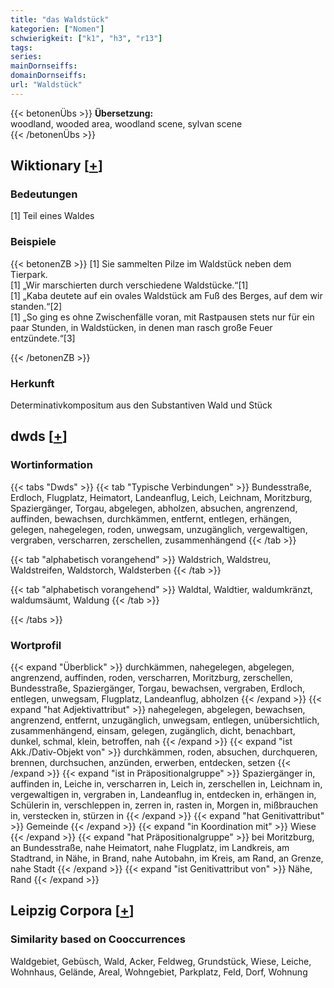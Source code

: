 ```yaml
---
title: "das Waldstück"
kategorien: ["Nomen"]
schwierigkeit: ["k1", "h3", "r13"]
tags:
series:
mainDornseiffs:
domainDornseiffs:
url: "Waldstück"
---
```


{{< betonenÜbs >}}
**Übersetzung:**  
woodland, wooded area, woodland  scene, sylvan  scene  
{{< /betonenÜbs >}}

## Wiktionary [[+](https://de.wiktionary.org/wiki/Waldstück)]

### Bedeutungen
[1] Teil eines Waldes  

### Beispiele
{{< betonenZB >}}
[1] Sie sammelten Pilze im Waldstück neben dem Tierpark.  
[1] „Wir marschierten durch verschiedene Waldstücke.“[1]  
[1] „Kaba deutete auf ein ovales Waldstück am Fuß des Berges, auf dem wir standen.“[2]  
[1] „So ging es ohne Zwischenfälle voran, mit Rastpausen stets nur für ein paar Stunden, in Waldstücken, in denen man rasch große Feuer entzündete.“[3]  

{{< /betonenZB >}}
### Herkunft
Determinativkompositum aus den Substantiven Wald und Stück  



## dwds [[+](https://www.dwds.de/wb/Waldstück)]

### Wortinformation
{{< tabs "Dwds" >}}
{{< tab "Typische Verbindungen" >}}
Bundesstraße, Erdloch, Flugplatz, Heimatort, Landeanflug, Leich, Leichnam, Moritzburg, Spaziergänger, Torgau, abgelegen, abholzen, absuchen, angrenzend, auffinden, bewachsen, durchkämmen, entfernt, entlegen, erhängen, gelegen, nahegelegen, roden, unwegsam, unzugänglich, vergewaltigen, vergraben, verscharren, zerschellen, zusammenhängend
{{< /tab >}}

{{< tab "alphabetisch vorangehend" >}}
Waldstrich, Waldstreu, Waldstreifen, Waldstorch, Waldsterben
{{< /tab >}}

{{< tab "alphabetisch vorangehend" >}}
Waldtal, Waldtier, waldumkränzt, waldumsäumt, Waldung
{{< /tab >}}

{{< /tabs >}}

### Wortprofil
{{< expand "Überblick" >}} durchkämmen, nahegelegen, abgelegen, angrenzend, auffinden, roden, verscharren, Moritzburg, zerschellen, Bundesstraße, Spaziergänger, Torgau, bewachsen, vergraben, Erdloch, entlegen, unwegsam, Flugplatz, Landeanflug, abholzen {{< /expand >}}
{{< expand "hat Adjektivattribut" >}} nahegelegen, abgelegen, bewachsen, angrenzend, entfernt, unzugänglich, unwegsam, entlegen, unübersichtlich, zusammenhängend, einsam, gelegen, zugänglich, dicht, benachbart, dunkel, schmal, klein, betroffen, nah {{< /expand >}}
{{< expand "ist Akk./Dativ-Objekt von" >}} durchkämmen, roden, absuchen, durchqueren, brennen, durchsuchen, anzünden, erwerben, entdecken, setzen {{< /expand >}}
{{< expand "ist in Präpositionalgruppe" >}} Spaziergänger in, auffinden in, Leiche in, verscharren in, Leich in, zerschellen in, Leichnam in, vergewaltigen in, vergraben in, Landeanflug in, entdecken in, erhängen in, Schülerin in, verschleppen in, zerren in, rasten in, Morgen in, mißbrauchen in, verstecken in, stürzen in {{< /expand >}}
{{< expand "hat Genitivattribut" >}} Gemeinde {{< /expand >}}
{{< expand "in Koordination mit" >}} Wiese {{< /expand >}}
{{< expand "hat Präpositionalgruppe" >}} bei Moritzburg, an Bundesstraße, nahe Heimatort, nahe Flugplatz, im Landkreis, am Stadtrand, in Nähe, in Brand, nahe Autobahn, im Kreis, am Rand, an Grenze, nahe Stadt {{< /expand >}}
{{< expand "ist Genitivattribut von" >}} Nähe, Rand {{< /expand >}}

## Leipzig Corpora [[+](https://corpora.uni-leipzig.de/en/res?word=Waldstück&corpusId=deu_newscrawl-public_2018)]


### Similarity based on Cooccurrences
Waldgebiet, Gebüsch, Wald, Acker, Feldweg, Grundstück, Wiese, Leiche, Wohnhaus, Gelände, Areal, Wohngebiet, Parkplatz, Feld, Dorf, Wohnung

